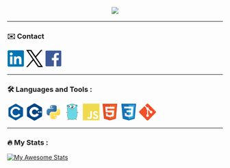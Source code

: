 <div id="header" align="center">
  <img src="https://media0.giphy.com/media/v1.Y2lkPTc5MGI3NjExOXc2ZnlxaGE2NGtsaXk0dzR6bXJ2a2RieDA1bHhiODZ0OXk0dnJieCZlcD12MV9pbnRlcm5hbF9naWZfYnlfaWQmY3Q9Zw/DHiqBbtjaB30s/giphy.gif" width="150"/>
</div>

---

### :envelope: Contact
<a href="https://www.linkedin.com/in/fairoze-fatema-2244a3274/"><img src="https://github.com/devicons/devicon/blob/master/icons/linkedin/linkedin-original.svg" title="LinkedIn" alt="LinkedIn" width="40" height="40"></a>
<a href="https://x.com/fairozefatema24"><img src="https://github.com/devicons/devicon/blob/master/icons/twitter/twitter-original.svg" title="Twitter" alt="Twitter" width="40" height="40"></a>
<a href="https://www.facebook.com/fairozefatema24"><img src="https://github.com/devicons/devicon/blob/master/icons/facebook/facebook-plain.svg" title="Facebook" alt="Facebook" width="40" height="40"></a>

---

### :hammer_and_wrench: Languages and Tools :
<div>
  <img src="https://github.com/devicons/devicon/blob/master/icons/c/c-plain.svg" title="c" alt="c" width="40" height="40">
  <img src="https://github.com/devicons/devicon/blob/master/icons/cplusplus/cplusplus-plain.svg" title="c++" alt="c++" width="40" height="40">
  <img src="https://github.com/devicons/devicon/blob/master/icons/python/python-original.svg" title="Python" alt="Python" width="40" height="40">
  <img src="https://github.com/devicons/devicon/blob/master/icons/go/go-original.svg" title="Go" alt="Go" width="40" height="40">
  <img src="https://github.com/devicons/devicon/blob/master/icons/javascript/javascript-plain.svg" title="JS" alt="JS" width="40" height="40">
  <img src="https://github.com/devicons/devicon/blob/master/icons/html5/html5-original.svg" title="HTML" alt="HTML" width="40" height="40">
  <img src="https://github.com/devicons/devicon/blob/master/icons/css3/css3-original.svg" title="CSS" alt="CSS" width="40" height="40">
  <img src="https://github.com/devicons/devicon/blob/master/icons/git/git-original.svg" title="Git" **alt="Git" width="40" height="40">
</div>

---

### :fire: My Stats :
[![My Awesome Stats](https://awesome-github-stats.azurewebsites.net/user-stats/fairozef?cardType=github&theme=tokyonight&preferLogin=false)](https://git.io/awesome-stats-card)
